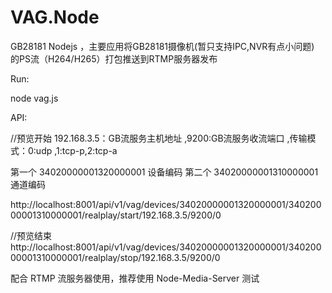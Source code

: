 # VAG.Node
GB28181 Nodejs ，主要应用将GB28181摄像机(暂只支持IPC,NVR有点小问题) 的PS流（H264/H265）打包推送到RTMP服务器发布

Run:

node vag.js

API:

//预览开始 192.168.3.5：GB流服务主机地址 ,9200:GB流服务收流端口 ,传输模式：0:udp ,1:tcp-p,2:tcp-a

第一个 34020000001320000001 设备编码
第二个 34020000001310000001 通道编码

http://localhost:8001/api/v1/vag/devices/34020000001320000001/34020000001310000001/realplay/start/192.168.3.5/9200/0


//预览结束
http://localhost:8001/api/v1/vag/devices/34020000001320000001/34020000001310000001/realplay/stop/192.168.3.5/9200/0

配合 RTMP 流服务器使用，推荐使用 Node-Media-Server 测试
